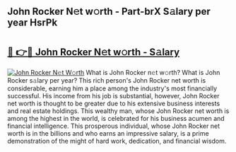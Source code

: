 ## John Rocker N𝚎t w𝚘rth - Part-brX S𝚊lary per year HsrPk

# <h2><a href="http://gc0hg9.nevu.top/?p=John+Rocker">🔗 👉🔴 John Rocker N𝚎t w𝚘rth - S𝚊lary</a></h2>

[![John Rocker N𝚎t W𝚘rth](https://i.imgur.com/Oavwk0R.jpeg)](http://gc0hg9.nevu.top/?p=John+Rocker)
What is John Rocker n𝚎t w𝚘rth? What is John Rocker s𝚊lary per year?
This rich person's John Rocker net worth is considerable, earning him a place among the industry's most financially successful. His income from his job is substantial, however, John Rocker net worth is thought to be greater due to his extensive business interests and real estate holdings. This wealthy man, whose John Rocker net worth is among the highest in the world, is celebrated for his business acumen and financial intelligence. This prosperous individual, whose John Rocker net worth is in the billions and who earns an impressive salary, is a prime demonstration of the might of hard work, dedication, and financial wisdom.
